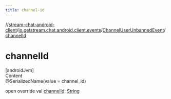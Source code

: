 ```yaml
---
title: channel-id
---
```

//[stream-chat-android-client](../../../index.md)/[io.getstream.chat.android.client.events](../index.md)/[ChannelUserUnbannedEvent](index.md)/[channelId](channelId.md)



# channelId  
[androidJvm]  
Content  
@SerializedName(value = channel_id)  
  
open override val [channelId](channelId.md): [String](https://kotlinlang.org/api/latest/jvm/stdlib/kotlin/-string/index.html)  



